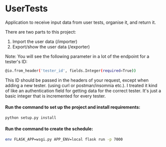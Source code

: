 # UserTests
Application to receive input data from user tests, organise it, and return it.

There are two parts to this project:

1. Import the user data (/importer)
2. Export/show the user data (/exporter)

Note:
You will see the following parameter in a lot of the endpoint for a tester's ID:
```sh
@io.from_header('tester_id', fields.Integer(required=True))
```
This ID should be passed in the headers of your request, except when adding a new tester. (using curl or postman/insomnia etc.). I treated it kind of
like an authentication field for getting data for the correct tester. It's just a basic integer that
is incremented for every tester.

#### Run the command to set up the project and install requirements:

```sh
python setup.py install
```

#### Run the command to create the schedule:

```sh
env FLASK_APP=wsgi.py APP_ENV=local flask run -p 7000
```
